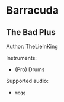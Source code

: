 # Barracuda

## The Bad Plus

Author: TheLieInKing


Instruments:

  * (Pro) Drums

Supported audio:

  * `mogg`

